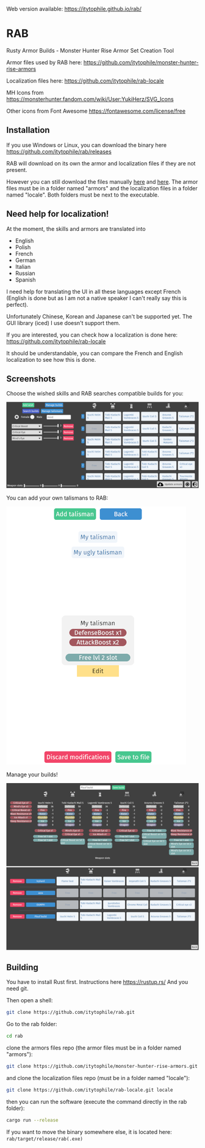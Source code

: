 Web version available: https://itytophile.github.io/rab/

# RAB

Rusty Armor Builds - Monster Hunter Rise Armor Set Creation Tool

Armor files used by RAB here: https://github.com/itytophile/monster-hunter-rise-armors

Localization files here: https://github.com/itytophile/rab-locale

MH Icons from https://monsterhunter.fandom.com/wiki/User:YukiHerz/SVG_Icons

Other icons from Font Awesome https://fontawesome.com/license/free

## Installation

If you use Windows or Linux, you can download the binary here https://github.com/itytophile/rab/releases

RAB will download on its own the armor and localization files if they are not present.

However you can still download the files manually [here](https://github.com/itytophile/monster-hunter-rise-armors) and [here](https://github.com/itytophile/rab-locale). The armor files must be in a folder named "armors" and the localization files in a folder named "locale". Both folders must be next to the executable.

## Need help for localization!

At the moment, the skills and armors are translated into

- English
- Polish
- French
- German
- Italian
- Russian
- Spanish

I need help for translating the UI in all these languages except French (English is done but as I am not a native speaker I can't really say this is perfect).

Unfortunately Chinese, Korean and Japanese can't be supported yet. The GUI library (iced) I use doesn't support them.

If you are interested, you can check how a localization is done here: https://github.com/itytophile/rab-locale

It should be understandable, you can compare the French and English localization to see how this is done.

## Screenshots

Choose the wished skills and RAB searches compatible builds for you:

![Main RAB page](https://raw.githubusercontent.com/itytophile/rab/main/docs/screenshots/rab_main.png)

You can add your own talismans to RAB:

![Talisman menu](https://raw.githubusercontent.com/itytophile/rab/main/docs/screenshots/talisman_menu.png)

Manage your builds!

![Build details](https://raw.githubusercontent.com/itytophile/rab/main/docs/screenshots/rab_details.png)
![Build list](https://raw.githubusercontent.com/itytophile/rab/main/docs/screenshots/rab_builds.png)

## Building

You have to install Rust first. Instructions here https://rustup.rs/
And you need git.

Then open a shell:

```sh
git clone https://github.com/itytophile/rab.git
```

Go to the rab folder:

```sh
cd rab
```

clone the armors files repo (the armor files must be in a folder named "armors"):

```sh
git clone https://github.com/itytophile/monster-hunter-rise-armors.git armors
```

and clone the localization files repo (must be in a folder named "locale"):

```sh
git clone https://github.com/itytophile/rab-locale.git locale
```

then you can run the software (execute the command directly in the rab folder):

```sh
cargo run --release
```

If you want to move the binary somewhere else, it is located here: `rab/target/release/rab(.exe)`
